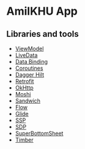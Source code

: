 # AmilKHU App

## Libraries and tools

- <a href="https://developer.android.com/topic/libraries/architecture/viewmodel">ViewModel</a>
- <a href="https://developer.android.com/topic/libraries/architecture/livedata">LiveData</a>
- <a href="https://developer.android.com/topic/libraries/data-binding">Data Binding</a>
- <a href="https://developer.android.com/kotlin/coroutines">Coroutines</a>
- <a href="https://developer.android.com/training/dependency-injection/hilt-android">Dagger Hilt</a>
- <a href="https://square.github.io/retrofit/">Retrofit</a>
- <a href="https://github.com/square/okhttp">OkHttp</a>
- <a href="https://github.com/square/moshi">Moshi</a>
- <a href="https://github.com/skydoves/Sandwich">Sandwich</a>
- <a href="https://developer.android.com/kotlin/flow">Flow</a>
- <a href="https://github.com/bumptech/glide">Glide</a>
- <a href="https://github.com/intuit/ssp">SSP</a>
- <a href="https://github.com/intuit/sdp">SDP</a>
- <a href="https://github.com/andrefrsousa/SuperBottomSheet">SuperBottomSheet</a>
- <a href="https://github.com/JakeWharton/timber">Timber</a>
